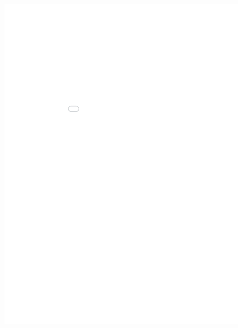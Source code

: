 <html>
  <body><iframe src="(https://flashgames.cx/)" width="1000px" height="1000px" style="border:none;">
</iframe>
  </body>
</html>
